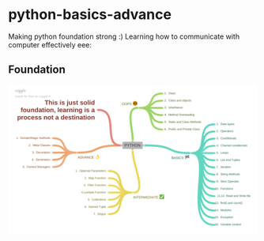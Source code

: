 # python-basics-advance
Making python foundation strong :) Learning how to communicate with computer effectively eee:



## Foundation

![structure](https://github.com/sudharsan004/python-basics-advance/blob/main/structure.png)
